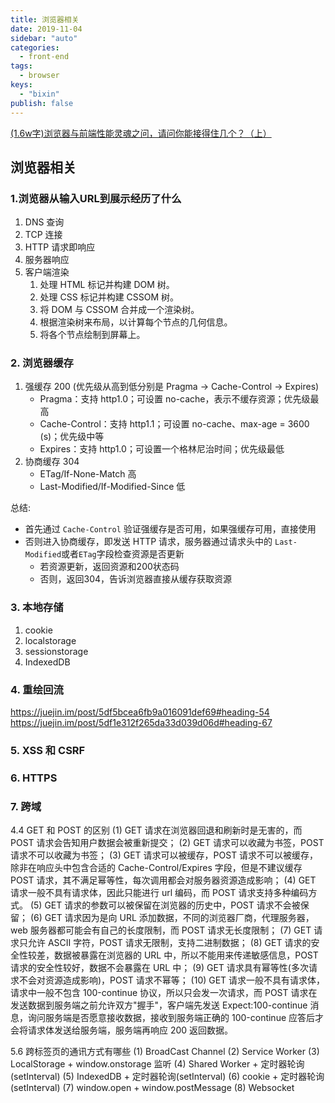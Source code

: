 ```yaml
---
title: 浏览器相关
date: 2019-11-04
sidebar: "auto"
categories:
  - front-end
tags:
  - browser
keys:
  - "bixin"
publish: false
---
```


[(1.6w字)浏览器与前端性能灵魂之问，请问你能接得住几个？（上）](https://juejin.im/post/5df5bcea6fb9a016091def69)

## 浏览器相关

### 1.浏览器从输入URL到展示经历了什么

1. DNS 查询
2. TCP 连接
3. HTTP 请求即响应
4. 服务器响应
5. 客户端渲染
   1. 处理 HTML 标记并构建 DOM 树。
   2. 处理 CSS 标记并构建 CSSOM 树。
   3. 将 DOM 与 CSSOM 合并成一个渲染树。
   4. 根据渲染树来布局，以计算每个节点的几何信息。
   5. 将各个节点绘制到屏幕上。

### 2. 浏览器缓存

1. 强缓存 200 (优先级从高到低分别是 Pragma -> Cache-Control -> Expires)
   - Pragma：支持 http1.0；可设置 no-cache，表示不缓存资源；优先级最高
   - Cache-Control：支持 http1.1；可设置 no-cache、max-age = 3600 (s)；优先级中等
   - Expires：支持 http1.0；可设置一个格林尼治时间；优先级最低
2. 协商缓存 304
   - ETag/If-None-Match 高
   - Last-Modified/If-Modified-Since 低

总结:

- 首先通过 `Cache-Control` 验证强缓存是否可用，如果强缓存可用，直接使用
- 否则进入协商缓存，即发送 HTTP 请求，服务器通过请求头中的 `Last-Modified`或者`ETag`字段检查资源是否更新 
  - 若资源更新，返回资源和200状态码
  - 否则，返回304，告诉浏览器直接从缓存获取资源

### 3. 本地存储

1. cookie
2. localstorage
3. sessionstorage
4. IndexedDB

### 4. 重绘回流
https://juejin.im/post/5df5bcea6fb9a016091def69#heading-54
https://juejin.im/post/5df1e312f265da33d039d06d#heading-67


### 5. XSS 和 CSRF

### 6. HTTPS

### 7. 跨域

4.4 GET 和 POST 的区别
(1) GET 请求在浏览器回退和刷新时是无害的，而 POST 请求会告知用户数据会被重新提交；
(2) GET 请求可以收藏为书签，POST 请求不可以收藏为书签；
(3) GET 请求可以被缓存，POST 请求不可以被缓存，除非在响应头中包含合适的 Cache-Control/Expires 字段，但是不建议缓存 POST 请求，其不满足幂等性，每次调用都会对服务器资源造成影响；
(4) GET 请求一般不具有请求体，因此只能进行 url 编码，而 POST 请求支持多种编码方式。
(5) GET 请求的参数可以被保留在浏览器的历史中，POST 请求不会被保留；
(6) GET 请求因为是向 URL 添加数据，不同的浏览器厂商，代理服务器，web 服务器都可能会有自己的长度限制，而 POST 请求无长度限制；
(7) GET 请求只允许 ASCII 字符，POST 请求无限制，支持二进制数据；
(8) GET 请求的安全性较差，数据被暴露在浏览器的 URL 中，所以不能用来传递敏感信息，POST 请求的安全性较好，数据不会暴露在 URL 中；
(9) GET 请求具有幂等性(多次请求不会对资源造成影响)，POST 请求不幂等；
(10) GET 请求一般不具有请求体，请求中一般不包含 100-continue 协议，所以只会发一次请求，而 POST 请求在发送数据到服务端之前允许双方"握手"，客户端先发送 Expect:100-continue 消息，询问服务端是否愿意接收数据，接收到服务端正确的 100-continue 应答后才会将请求体发送给服务端，服务端再响应 200 返回数据。

5.6 跨标签页的通讯方式有哪些
(1) BroadCast Channel
(2) Service Worker
(3) LocalStorage + window.onstorage 监听
(4) Shared Worker + 定时器轮询(setInterval)
(5) IndexedDB + 定时器轮询(setInterval)
(6) cookie + 定时器轮询(setInterval)
(7) window.open + window.postMessage
(8) Websocket

<br/>
<Valine></Valine>
